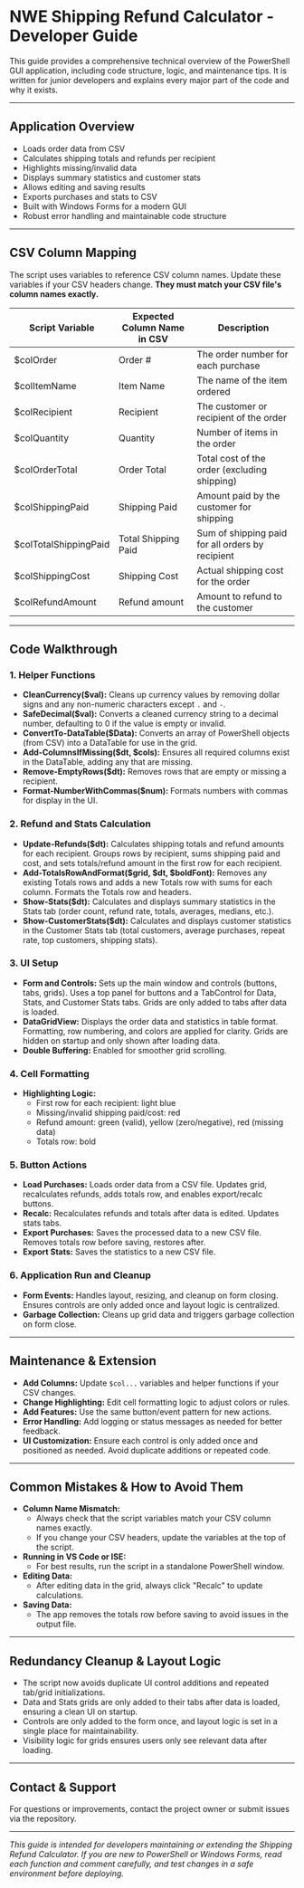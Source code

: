 # NWE Shipping Refund Calculator - Developer Guide

This guide provides a comprehensive technical overview of the PowerShell GUI application, including code structure, logic, and maintenance tips. It is written for junior developers and explains every major part of the code and why it exists.

---

## Application Overview

- Loads order data from CSV
- Calculates shipping totals and refunds per recipient
- Highlights missing/invalid data
- Displays summary statistics and customer stats
- Allows editing and saving results
- Exports purchases and stats to CSV
- Built with Windows Forms for a modern GUI
- Robust error handling and maintainable code structure

---

## CSV Column Mapping

The script uses variables to reference CSV column names. Update these variables if your CSV headers change. **They must match your CSV file's column names exactly.**

| Script Variable         | Expected Column Name in CSV      | Description                                      |
|------------------------|----------------------------------|--------------------------------------------------|
| $colOrder              | Order #                          | The order number for each purchase               |
| $colItemName           | Item Name                        | The name of the item ordered                     |
| $colRecipient          | Recipient                        | The customer or recipient of the order           |
| $colQuantity           | Quantity                         | Number of items in the order                     |
| $colOrderTotal         | Order Total                      | Total cost of the order (excluding shipping)     |
| $colShippingPaid       | Shipping Paid                    | Amount paid by the customer for shipping         |
| $colTotalShippingPaid  | Total Shipping Paid              | Sum of shipping paid for all orders by recipient |
| $colShippingCost       | Shipping Cost                    | Actual shipping cost for the order               |
| $colRefundAmount       | Refund amount                    | Amount to refund to the customer                 |

---

## Code Walkthrough

### 1. Helper Functions

- **CleanCurrency($val):** Cleans up currency values by removing dollar signs and any non-numeric characters except `.` and `-`.
- **SafeDecimal($val):** Converts a cleaned currency string to a decimal number, defaulting to 0 if the value is empty or invalid.
- **ConvertTo-DataTable($Data):** Converts an array of PowerShell objects (from CSV) into a DataTable for use in the grid.
- **Add-ColumnsIfMissing($dt, $cols):** Ensures all required columns exist in the DataTable, adding any that are missing.
- **Remove-EmptyRows($dt):** Removes rows that are empty or missing a recipient.
- **Format-NumberWithCommas($num):** Formats numbers with commas for display in the UI.

### 2. Refund and Stats Calculation

- **Update-Refunds($dt):** Calculates shipping totals and refund amounts for each recipient. Groups rows by recipient, sums shipping paid and cost, and sets totals/refund amount in the first row for each recipient.
- **Add-TotalsRowAndFormat($grid, $dt, $boldFont):** Removes any existing Totals rows and adds a new Totals row with sums for each column. Formats the Totals row and headers.
- **Show-Stats($dt):** Calculates and displays summary statistics in the Stats tab (order count, refund rate, totals, averages, medians, etc.).
- **Show-CustomerStats($dt):** Calculates and displays customer statistics in the Customer Stats tab (total customers, average purchases, repeat rate, top customers, shipping stats).

### 3. UI Setup

- **Form and Controls:** Sets up the main window and controls (buttons, tabs, grids). Uses a top panel for buttons and a TabControl for Data, Stats, and Customer Stats tabs. Grids are only added to tabs after data is loaded.
- **DataGridView:** Displays the order data and statistics in table format. Formatting, row numbering, and colors are applied for clarity. Grids are hidden on startup and only shown after loading data.
- **Double Buffering:** Enabled for smoother grid scrolling.

### 4. Cell Formatting

- **Highlighting Logic:**
  - First row for each recipient: light blue
  - Missing/invalid shipping paid/cost: red
  - Refund amount: green (valid), yellow (zero/negative), red (missing data)
  - Totals row: bold

### 5. Button Actions

- **Load Purchases:** Loads order data from a CSV file. Updates grid, recalculates refunds, adds totals row, and enables export/recalc buttons.
- **Recalc:** Recalculates refunds and totals after data is edited. Updates stats tabs.
- **Export Purchases:** Saves the processed data to a new CSV file. Removes totals row before saving, restores after.
- **Export Stats:** Saves the statistics to a new CSV file.

### 6. Application Run and Cleanup

- **Form Events:** Handles layout, resizing, and cleanup on form closing. Ensures controls are only added once and layout logic is centralized.
- **Garbage Collection:** Cleans up grid data and triggers garbage collection on form close.

---

## Maintenance & Extension

- **Add Columns:** Update `$col...` variables and helper functions if your CSV changes.
- **Change Highlighting:** Edit cell formatting logic to adjust colors or rules.
- **Add Features:** Use the same button/event pattern for new actions.
- **Error Handling:** Add logging or status messages as needed for better feedback.
- **UI Customization:** Ensure each control is only added once and positioned as needed. Avoid duplicate additions or repeated code.

---

## Common Mistakes & How to Avoid Them

- **Column Name Mismatch:**
  - Always check that the script variables match your CSV column names exactly.
  - If you change your CSV headers, update the variables at the top of the script.
- **Running in VS Code or ISE:**
  - For best results, run the script in a standalone PowerShell window.
- **Editing Data:**
  - After editing data in the grid, always click "Recalc" to update calculations.
- **Saving Data:**
  - The app removes the totals row before saving to avoid issues in the output file.

---

## Redundancy Cleanup & Layout Logic

- The script now avoids duplicate UI control additions and repeated tab/grid initializations.
- Data and Stats grids are only added to their tabs after data is loaded, ensuring a clean UI on startup.
- Controls are only added to the form once, and layout logic is set in a single place for maintainability.
- Visibility logic for grids ensures users only see relevant data after loading.

---

## Contact & Support

For questions or improvements, contact the project owner or submit issues via the repository.

---

*This guide is intended for developers maintaining or extending the Shipping Refund Calculator. If you are new to PowerShell or Windows Forms, read each function and comment carefully, and test changes in a safe environment before deploying.*
